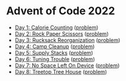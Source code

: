 # Advent of Code 2022

- [Day 1: Calorie Counting](day01.md) ([problem](https://adventofcode.com/2022/day/1))
- [Day 2: Rock Paper Scissors](day02.md) ([problem](https://adventofcode.com/2022/day/2))
- [Day 3: Rucksack Reorganization](day03.md) ([problem](https://adventofcode.com/2022/day/3))
- [Day 4: Camp Cleanup](day04.md) ([problem](https://adventofcode.com/2022/day/4))
- [Day 5: Supply Stacks](day05.md) ([problem](https://adventofcode.com/2022/day/5))
- [Day 6: Tuning Trouble](day06.md) ([problem](https://adventofcode.com/2022/day/6))
- [Day 7: No Space Left On Device](day07.md) ([problem](https://adventofcode.com/2022/day/7))
- [Day 8: Treetop Tree House](day08.md) ([problem](https://adventofcode.com/2022/day/8))
